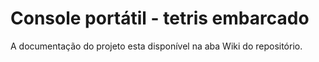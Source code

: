 # Console portátil - tetris embarcado

A documentação do projeto esta disponível na aba Wiki do repositório.

